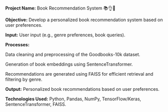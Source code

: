 **Project Name:** Book Recommendation System 📚👌🤖 

**Objective:**
Develop a personalized book recommendation system based on user preferences.

**Input:**
User input (e.g., genre preferences, book queries).

**Processes:**

Data cleaning and preprocessing of the Goodbooks-10k dataset.

Generation of book embeddings using SentenceTransformer.

Recommendations are generated using FAISS for efficient retrieval and filtering by genre.

**Output:**
Personalized book recommendations based on user preferences.

**Technologies Used:**
Python, Pandas, NumPy, TensorFlow/Keras, SentenceTransformer, FAISS.
